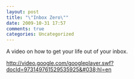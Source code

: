 ```yaml
---
layout: post
title: "\"Inbox Zero\""
date: 2009-10-31 17:57
comments: true
categories: Uncategorized
---
```

A video on how to get your life out of your inbox.

<a href="http://video.google.com/googleplayer.swf?docId=973149761529535925&#038;hl=en">http://video.google.com/googleplayer.swf?docId=973149761529535925&#038;hl=en</a>
